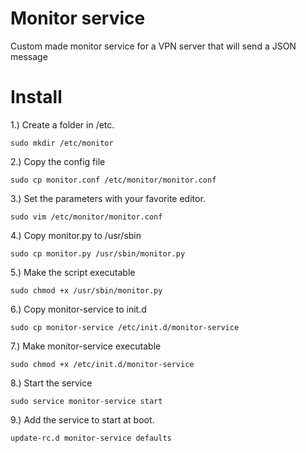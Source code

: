 # Monitor service
Custom made monitor service for a VPN server that will send a JSON message 

# Install
1.) Create a folder in /etc.

    sudo mkdir /etc/monitor

2.) Copy the config file

    sudo cp monitor.conf /etc/monitor/monitor.conf

3.) Set the parameters with your favorite editor.

    sudo vim /etc/monitor/monitor.conf

4.) Copy monitor.py to /usr/sbin

    sudo cp monitor.py /usr/sbin/monitor.py

5.) Make the script executable

    sudo chmod +x /usr/sbin/monitor.py

6.) Copy monitor-service to init.d

    sudo cp monitor-service /etc/init.d/monitor-service

7.) Make monitor-service executable

    sudo chmod +x /etc/init.d/monitor-service

8.) Start the service

    sudo service monitor-service start

9.) Add the service to start at boot.

    update-rc.d monitor-service defaults
